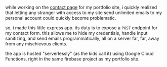while working on the [contact page](https://enochspevivo.com/contact) for my portfolio site, i quickly realized that letting any stranger with access to my site send unlimited emails to my personal account could quickly become problematic.

so, i made this little express app. its duty is to expose a `POST` endpoint for my contact form. this allows me to hide my credentials, handle input sanitizing, and send emails programmatically, all on a server far, far, away from any mischievous clients.

the app is hosted "serverlessly" (as the kids call it) using Google Cloud Functions, right in the same firebase project as my portfolio site.

